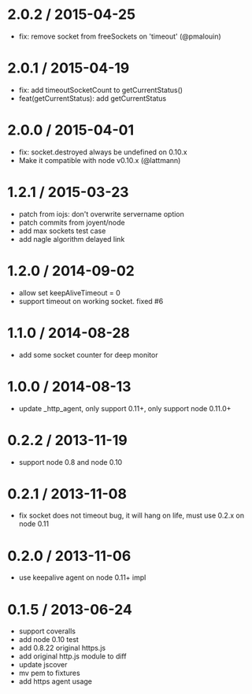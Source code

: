 
2.0.2 / 2015-04-25
==================

 * fix: remove socket from freeSockets on 'timeout' (@pmalouin)

2.0.1 / 2015-04-19
==================

 * fix: add timeoutSocketCount to getCurrentStatus()
 * feat(getCurrentStatus): add getCurrentStatus

2.0.0 / 2015-04-01
==================

 * fix: socket.destroyed always be undefined on 0.10.x
 * Make it compatible with node v0.10.x (@lattmann)

1.2.1 / 2015-03-23
==================

 * patch from iojs: don't overwrite servername option
 * patch commits from joyent/node
 * add max sockets test case
 * add nagle algorithm delayed link

1.2.0 / 2014-09-02
==================

 * allow set keepAliveTimeout = 0
 * support timeout on working socket. fixed #6

1.1.0 / 2014-08-28
==================

 * add some socket counter for deep monitor

1.0.0 / 2014-08-13
==================

 * update _http_agent, only support 0.11+, only support node 0.11.0+

0.2.2 / 2013-11-19 
==================

  * support node 0.8 and node 0.10

0.2.1 / 2013-11-08 
==================

  * fix socket does not timeout bug, it will hang on life, must use 0.2.x on node 0.11

0.2.0 / 2013-11-06 
==================

  * use keepalive agent on node 0.11+ impl

0.1.5 / 2013-06-24 
==================

  * support coveralls
  * add node 0.10 test
  * add 0.8.22 original https.js
  * add original http.js module to diff
  * update jscover
  * mv pem to fixtures
  * add https agent usage
